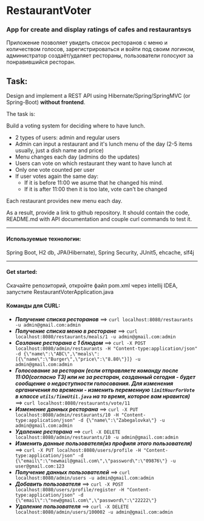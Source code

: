 # RestaurantVoter
### App for create and display ratings of cafes and restaurantsys
Приложение позволяет увидеть список ресторанов с меню и количеством голосов, зарегистрироваться и войти под своим логином, администратор создаёт/удаляет рестораны, пользователи голосуют за понравившийся ресторан.

## Task:
Design and implement a REST API using Hibernate/Spring/SpringMVC (or Spring-Boot) **without frontend**.

The task is:

Build a voting system for deciding where to have lunch.

 * 2 types of users: admin and regular users
 * Admin can input a restaurant and it's lunch menu of the day (2-5 items usually, just a dish name and price)
 * Menu changes each day (admins do the updates)
 * Users can vote on which restaurant they want to have lunch at
 * Only one vote counted per user
 * If user votes again the same day:
    - If it is before 11:00 we asume that he changed his mind.
    - If it is after 11:00 then it is too late, vote can't be changed

Each restaurant provides new menu each day.

As a result, provide a link to github repository. It should contain the code, README.md with API documentation and couple curl commands to test it.

-----------------------------

#### Используемые технологии:
Spring Boot, H2 db, JPA(Hibernate), Spring Security, JUnit5, ehcache, slf4j

-----------------------------

#### Get started:
Скачайте репозиторий, откройте файл pom.xml через intellij IDEA, запустите RestaurantVoterApplication.java

#### Команды для CURL:
- ***Получение списка ресторанов*** ==> `curl localhost:8080/restaurants -u admin@gmail.com:admin`
- ***Получение списка меню в ресторане*** ==> `curl localhost:8080/restaurants/meals/1 -u admin@gmail.com:admin`
- ***Созлание ресторана с 1 блюдом*** ==> `curl -X POST localhost:8080/admin/restaurants -H "Content-type:application/json" -d {\"name\":\"ABC\",\"meals\":[{\"name\":\"Burger\",\"price\":\"8.80\"}]} -u admin@gmail.com:admin`
- ***Голосование за ресторан (если отправляете команду после 11:00(согласно ТЗ) или не за ресторан, созданный сегодня - будет сообщение о недоступности голосования. Для изменения органичения по времени - изменить переменную ```limitHourForVote``` в классе ```utils/TimeUtil.java``` на то время, которое вам нравится)*** ==> `curl localhost:8080/restaurants/vote/11`
- ***Изменение данных ресторана*** ==> `curl -X PUT localhost:8080/admin/restaurants/10 -H "Content-type:application/json" -d {\"name\":\"Zabegalovka\"} -u admin@gmail.com:admin`
- ***Удаление ресторана*** ==> `curl -X DELETE localhost:8080/admin/restaurants/10 -u admin@gmail.com:admin`
- ***Изменить данные пользователя(из профиля этого пользователя)*** ==> `curl -X PUT localhost:8080/users/profile -H "Content-type:application/json" -d {\"email\":\"newmail@gmail.com\",\"password\":\"09876\"} -u user@gmail.com:123`
- ***Получение данных пользователей*** ==> `curl localhost:8080/admin/users -u admin@gmail.com:admin`
- ***Добавить пользователя*** ==> `curl -X POST localhost:8080/users/profile/register -H "Content-type:application/json" -d {\"email\":\"new@gmail.com\",\"password\":\"22222\"}`
- ***Удаление пользователя*** ==> `curl -X DELETE localhost:8080/admin/users/100002 -u admin@gmail.com:admin`
